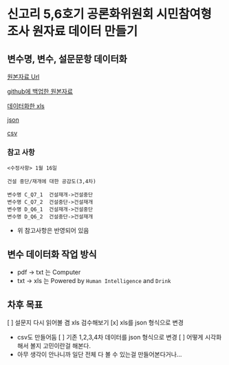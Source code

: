 # 신고리 5,6호기 공론화위원회 시민참여형 조사 원자료 데이터 만들기

## 변수명, 변수, 설문문항 데이터화

[원본자료 Url](http://npp.jiniworks.com/npp/join/output.do?mode=view&articleNo=9054&article.offset=0&articleLimit=10)

[github에 백업한 원본자료](data/origin/)

[데이터화한 xls](data/converted_variable.xlsx)

[json](data/converted_variable.json)

[csv](data/converted_variable.csv)

### 참고 사항

```
<수정사항> 1월 16일

건설 중단/재개에 대한 공감도(3,4차)

변수명 C_Q7_1  건설재개->건설중단
변수명 C_Q7_2  건설중단->건설재개
변수명 D_Q6_1  건설재개->건설중단
변수명 D_Q6_2  건설중단->건설재개
```

- 위 참고사항은 반영되어 있음

## 변수 데이터화 작업 방식

- pdf -> txt 는 Computer
- txt -> xls 는 Powered by `Human Intelligence` and `Drink`


## 차후 목표

[ ] 설문지 다시 읽어볼 겸 xls 검수해보기
[x] xls를 json 형식으로 변경
  - csv도 만들어둠
[ ] 기존 1,2,3,4차 데이터를 json 형식으로 변경
[ ] 어떻게 시각화해서 볼지 고민이란걸 해본다.
  - 아무 생각이 안나니까 일단 전체 다 볼 수 있는걸 만들어본다거나...